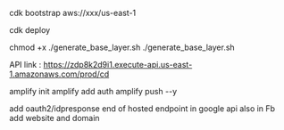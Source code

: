 cdk bootstrap aws://xxx/us-east-1

cdk deploy


<!-- generate base layer -->
chmod +x ./generate_base_layer.sh
./generate_base_layer.sh


API link : https://zdp8k2d9i1.execute-api.us-east-1.amazonaws.com/prod/cd

amplify init
amplify add auth
amplify push --y

add oauth2/idpresponse end of hosted endpoint in google api also in Fb add website and domain
